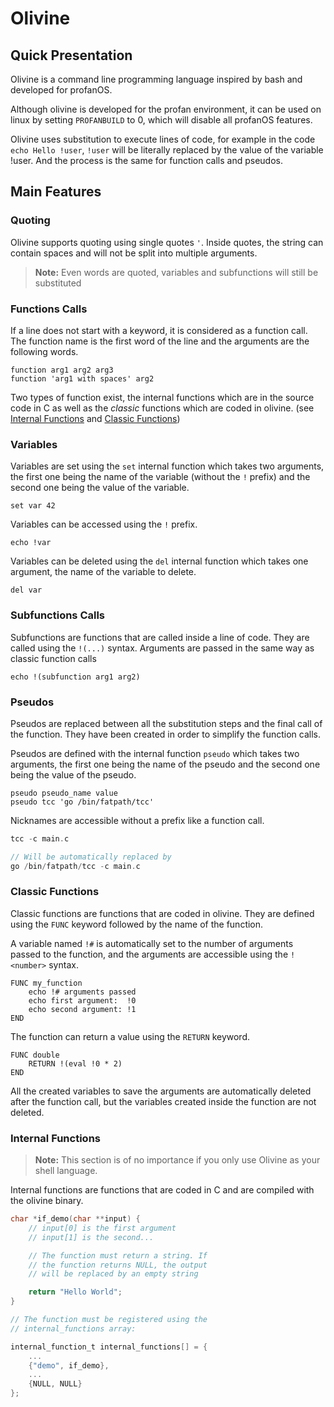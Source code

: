 # Olivine

## Quick Presentation

Olivine is a command line programming language inspired by bash and developed
for profanOS.

Although olivine is developed for the profan environment, it can be used on linux
by setting `PROFANBUILD` to 0, which will disable all profanOS features.

Olivine uses substitution to execute lines of code, for example in the code
`echo Hello !user`, `!user` will be literally replaced by the value of the
variable !user. And the process is the same for function calls and pseudos.

## Main Features

### Quoting

Olivine supports quoting using single quotes `'`. Inside quotes, the string
can contain spaces and will not be split into multiple arguments.

> **Note:** Even words are quoted, variables and subfunctions will still
> be substituted

### Functions Calls

If a line does not start with a keyword, it is considered as a function call.
The function name is the first word of the line and the arguments are the
following words.

```
function arg1 arg2 arg3
function 'arg1 with spaces' arg2
```

Two types of function exist, the internal functions which are in the source
code in C as well as the *classic* functions which are coded in olivine.
(see [Internal Functions](#internal-functions) and [Classic Functions](#classic-functions))

### Variables

Variables are set using the `set` internal function which takes two arguments,
the first one being the name of the variable (without the `!` prefix) and the
second one being the value of the variable.

```
set var 42
```

Variables can be accessed using the `!` prefix.

```
echo !var
```

Variables can be deleted using the `del` internal function which takes one
argument, the name of the variable to delete.

```
del var
```

### Subfunctions Calls

Subfunctions are functions that are called inside a line of code. They are
called using the `!(...)` syntax. Arguments are passed in the same way
as classic function calls

```
echo !(subfunction arg1 arg2)
```

### Pseudos

Pseudos are replaced between all the substitution steps and the final call of
the function. They have been created in order to simplify the function calls.

Pseudos are defined with the internal function `pseudo` which takes two
arguments, the first one being the name of the pseudo and the second one
being the value of the pseudo.

```
pseudo pseudo_name value
pseudo tcc 'go /bin/fatpath/tcc'
```

Nicknames are accessible without a prefix like a function call.

```c
tcc -c main.c

// Will be automatically replaced by
go /bin/fatpath/tcc -c main.c
```

### Classic Functions

Classic functions are functions that are coded in olivine. They are defined
using the `FUNC` keyword followed by the name of the function.

A variable named `!#` is automatically set to the number of arguments passed
to the function, and the arguments are accessible using the `!<number>` syntax.

```
FUNC my_function
    echo !# arguments passed
    echo first argument:  !0
    echo second argument: !1
END
```

The function can return a value using the `RETURN` keyword.

```
FUNC double
    RETURN !(eval !0 * 2)
END
```

All the created variables to save the arguments are automatically deleted
after the function call, but the variables created inside the function are
not deleted.

### Internal Functions

> **Note:** This section is of no importance if you only use Olivine as your
> shell language.

Internal functions are functions that are coded in C and are compiled with the
olivine binary.

```c
char *if_demo(char **input) {
    // input[0] is the first argument
    // input[1] is the second...

    // The function must return a string. If
    // the function returns NULL, the output
    // will be replaced by an empty string

    return "Hello World";
}

// The function must be registered using the
// internal_functions array:

internal_function_t internal_functions[] = {
    ...
    {"demo", if_demo},
    ...
    {NULL, NULL}
};

```

